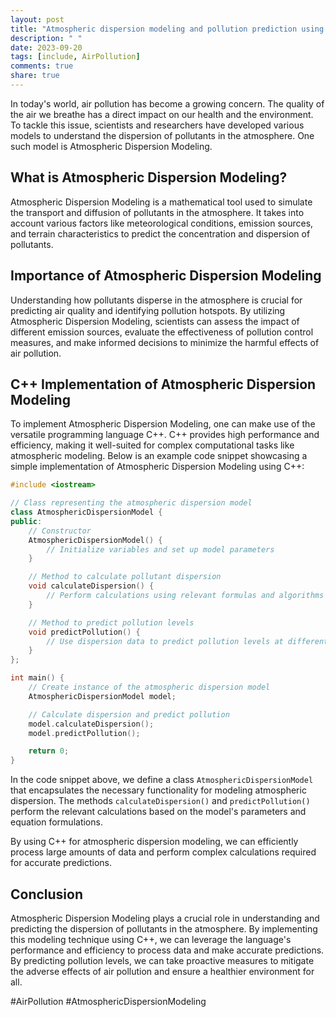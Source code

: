 ```yaml
---
layout: post
title: "Atmospheric dispersion modeling and pollution prediction using C++"
description: " "
date: 2023-09-20
tags: [include, AirPollution]
comments: true
share: true
---
```


In today's world, air pollution has become a growing concern. The quality of the air we breathe has a direct impact on our health and the environment. To tackle this issue, scientists and researchers have developed various models to understand the dispersion of pollutants in the atmosphere. One such model is Atmospheric Dispersion Modeling.

## What is Atmospheric Dispersion Modeling?

Atmospheric Dispersion Modeling is a mathematical tool used to simulate the transport and diffusion of pollutants in the atmosphere. It takes into account various factors like meteorological conditions, emission sources, and terrain characteristics to predict the concentration and dispersion of pollutants.

## Importance of Atmospheric Dispersion Modeling

Understanding how pollutants disperse in the atmosphere is crucial for predicting air quality and identifying pollution hotspots. By utilizing Atmospheric Dispersion Modeling, scientists can assess the impact of different emission sources, evaluate the effectiveness of pollution control measures, and make informed decisions to minimize the harmful effects of air pollution.

## C++ Implementation of Atmospheric Dispersion Modeling

To implement Atmospheric Dispersion Modeling, one can make use of the versatile programming language C++. C++ provides high performance and efficiency, making it well-suited for complex computational tasks like atmospheric modeling. Below is an example code snippet showcasing a simple implementation of Atmospheric Dispersion Modeling using C++:

```cpp
#include <iostream>

// Class representing the atmospheric dispersion model
class AtmosphericDispersionModel {
public:
    // Constructor
    AtmosphericDispersionModel() {
        // Initialize variables and set up model parameters
    }

    // Method to calculate pollutant dispersion
    void calculateDispersion() {
        // Perform calculations using relevant formulas and algorithms
    }

    // Method to predict pollution levels
    void predictPollution() {
        // Use dispersion data to predict pollution levels at different locations
    }
};

int main() {
    // Create instance of the atmospheric dispersion model
    AtmosphericDispersionModel model;

    // Calculate dispersion and predict pollution
    model.calculateDispersion();
    model.predictPollution();

    return 0;
}
```

In the code snippet above, we define a class `AtmosphericDispersionModel` that encapsulates the necessary functionality for modeling atmospheric dispersion. The methods `calculateDispersion()` and `predictPollution()` perform the relevant calculations based on the model's parameters and equation formulations.

By using C++ for atmospheric dispersion modeling, we can efficiently process large amounts of data and perform complex calculations required for accurate predictions.

## Conclusion

Atmospheric Dispersion Modeling plays a crucial role in understanding and predicting the dispersion of pollutants in the atmosphere. By implementing this modeling technique using C++, we can leverage the language's performance and efficiency to process data and make accurate predictions. By predicting pollution levels, we can take proactive measures to mitigate the adverse effects of air pollution and ensure a healthier environment for all.

#AirPollution #AtmosphericDispersionModeling